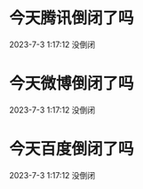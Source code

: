 # 今天腾讯倒闭了吗

2023-7-3 1:17:12 没倒闭

# 今天微博倒闭了吗

2023-7-3 1:17:12 没倒闭

# 今天百度倒闭了吗

2023-7-3 1:17:12 没倒闭

